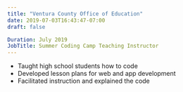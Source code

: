 ```yaml
---
title: "Ventura County Office of Education"
date: 2019-07-03T16:43:47-07:00
draft: false

Duration: July 2019
JobTitle: Summer Coding Camp Teaching Instructor
---
```

- Taught high school students how to code
- Developed lesson plans for web and app development
- Facilitated instruction and explained the code